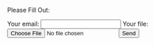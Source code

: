 Please Fill Out:

<form
  action="https://formspree.io/f/mnqlnokr"
  method="POST"
  enctype="multipart/form-data"
>
  <label>
    Your email:
    <input type="email" name="_replyto">
  </label>
  <label>
    Your file:
    <input type="file" name="upload">
  </label>
  <button type="submit">Send</button>
</form>
